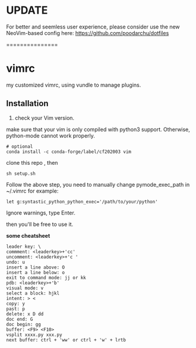 # UPDATE
For better and seemless user experience, please consider use the new NeoVim-based config here:
https://github.com/poodarchu/dotfiles

===============
# vimrc
my customized vimrc, using vundle to manage plugins.

## Installation

1. check your Vim version.

make sure that your vim is only compiled with python3 support. Otherwise, python-mode cannot work properly.

```shell
# optional
conda install -c conda-forge/label/cf202003 vim
```

clone this repo , then 
```shell
sh setup.sh
```

Follow the above step, you need to manually change pymode_exec_path in ~/.vimrc
for example:
```
let g:syntastic_python_python_exec='/path/to/your/python'
```

Ignore warnings, type Enter.

then you'll be free to use it.


**some cheatsheet**
```
leader key: \
commment: <leaderkey>+'cc'
uncomment: <leaderkey>+'c '
undo: u
insert a line above: O
insert a line below: o
exit to command mode: jj or kk 
pdb: <leaderkey>+'b'
visual mode: v
select a block: hjkl
intent: > <
copy: y
past: p
delete: x D dd
doc end: G
doc begin: gg
buffer: <F9> <F10>
vsplit xxxx.py xxx.py
next buffer: ctrl + 'ww' or ctrl + 'w' + lrtb
```
